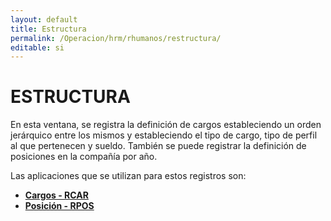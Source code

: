 ```yaml
---
layout: default
title: Estructura
permalink: /Operacion/hrm/rhumanos/restructura/
editable: si
---
```


# ESTRUCTURA  

En esta ventana, se registra la definición de cargos estableciendo un orden jerárquico entre los mismos y estableciendo el tipo de cargo, tipo de perfil al que pertenecen y sueldo.  También se puede registrar la definición de posiciones en la compañía por año.  

Las aplicaciones que se utilizan para estos registros son:  

* [**Cargos - RCAR**](http://docs.oasiscom.com/Operacion/hrm/rhumanos/restructura/rcar.md)  
* [**Posición - RPOS**](http://docs.oasiscom.com/Operacion/hrm/rhumanos/restructura/rpos.md)  


